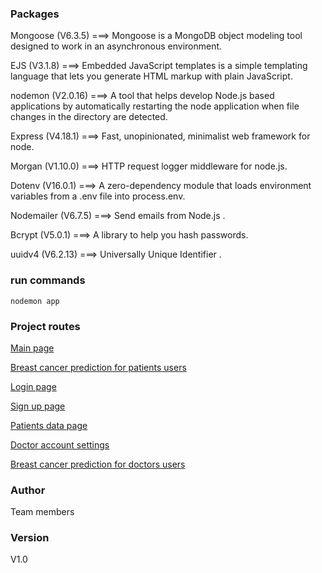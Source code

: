 ### Packages

Mongoose (V6.3.5) ===> Mongoose is a MongoDB object modeling tool designed to work in an asynchronous environment.

EJS (V3.1.8) ===> Embedded JavaScript templates is a simple templating language that lets you generate HTML markup with plain JavaScript.

nodemon (V2.0.16) ===> A tool that helps develop Node.js based applications by automatically restarting the node application when file changes in the directory are detected.

Express (V4.18.1) ===> Fast, unopinionated, minimalist web framework for node.

Morgan (V1.10.0) ===> HTTP request logger middleware for node.js.

Dotenv (V16.0.1) ===> A zero-dependency module that loads environment variables from a .env file into process.env.

Nodemailer (V6.7.5) ===> Send emails from Node.js .

Bcrypt (V5.0.1) ===> A library to help you hash passwords.

uuidv4 (V6.2.13) ===> Universally Unique Identifier .


### run commands 
```
nodemon app
```
### Project routes

[Main page](http://localhost:5000/account/main)

[Breast cancer prediction for patients users](http://localhost:5000/Prediction)

[Login page](http://localhost:5000/Account/Login)

[Sign up page](http://localhost:5000/Account/signUp) 

[Patients data page](http://localhost:5000/doctor/:id/patientsData) 

[Doctor account settings](http://localhost:5000/doctor/:id/Accountsettings) 

[Breast cancer prediction for doctors users](http://localhost:5000/Prediction) 

### Author

Team members

### Version

V1.0
